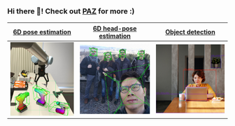 ### Hi there 👋! Check out [PAZ](https://github.com/oarriaga/paz) for more :)

| [6D pose estimation](https://github.com/oarriaga/paz/tree/master/examples/pix2pose) | [6D head-pose estimation](https://github.com/oarriaga/paz/tree/master/examples/head_pose_estimation_6D)  | [Object detection](https://github.com/oarriaga/paz/tree/master/examples/object_detection)|
|---------------------------|--------------------------| ------------------|
|  <img src="https://raw.githubusercontent.com/oarriaga/altamira-data/master/images/pix2pose_example.jpg" width="360">  | <img src="https://raw.githubusercontent.com/oarriaga/altamira-data/master/images/head_pose.png" width="420">| <img src="https://raw.githubusercontent.com/oarriaga/altamira-data/master/images/object_detection.png" width="430">|

<!--
**oarriaga/oarriaga** is a ✨ _special_ ✨ repository because its `README.md` (this file) appears on your GitHub profile.

Here are some ideas to get you started:

- 🔭 I’m currently working on ...
- 🌱 I’m currently learning ...
- 👯 I’m looking to collaborate on ...
- 🤔 I’m looking for help with ...
- 💬 Ask me about ...
- 📫 How to reach me: ...
- 😄 Pronouns: ...
- ⚡ Fun fact: ...
-->
